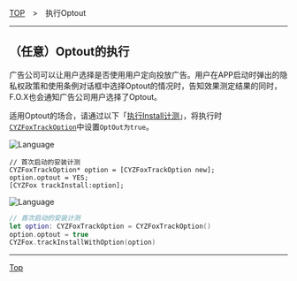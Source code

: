 [TOP](../../README.md)　>　执行Optout

---

## （任意）Optout的执行
广告公司可以让用户选择是否使用用户定向投放广告。用户在APP启动时弹出的隐私权政策和使用条例对话框中选择Optout的情况时，告知效果测定结果的同时，F.O.X也会通知广告公司用户选择了Optout。
适用Optout的场合，请通过以下「[执行Install计测](../track_install/README.md#track_install_optional)」，将执行时[`CYZFoxTrackOption`](../sdk_api/README.md#CYZFoxoption)中设置`OptOut为true`。

![Language](http://img.shields.io/badge/language-Objective–C-blue.svg?style=flat)
```objc
// 首次启动的安装计测
CYZFoxTrackOption* option = [CYZFoxTrackOption new];
option.optout = YES;
[CYZFox trackInstall:option];
```

![Language](https://img.shields.io/badge/language-Swift-orange.svg?style=flat)
```Swift
// 首次启动的安装计测
let option: CYZFoxTrackOption = CYZFoxTrackOption()
option.optout = true
CYZFox.trackInstallWithOption(option)
```

---
[Top](../../README.md)
